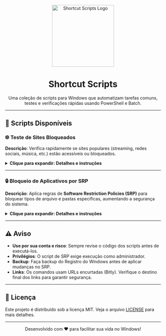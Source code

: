 <p align="center">
  <img src="https://i.imgur.com/YMCepIi.png" alt="Shortcut Scripts Logo" width="200">
</p>

<h1 align="center">Shortcut Scripts</h1>

<p align="center">
  Uma coleção de scripts para Windows que automatizam tarefas comuns, testes e verificações rápidas usando PowerShell e Batch.
</p>

---

## 🔧 Scripts Disponíveis

### 🌐 Teste de Sites Bloqueados
**Descrição**: Verifica rapidamente se sites populares (streaming, redes sociais, música, etc.) estão acessíveis ou bloqueados.

<details style={{ marginBottom: '5px' }}>
<summary><strong>Clique para expandir: Detalhes e instruções</strong></summary>

#### Como usar
1. Abra o PowerShell (não precisa de privilégios administrativos para este script).
2. Execute o comando abaixo:
   ```powershell
   irm "https://bit.ly/3VHWr3C" | iex
   ```

#### Detalhes
- **O que faz**: Testa a conectividade com sites comuns.
- **Saída**: Exibe se cada site está acessível ou bloqueado.
- **Requisitos**: Conexão com a internet.

</details>



---



### 🔒 Bloqueio de Aplicativos por SRP
**Descrição**: Aplica regras de **Software Restriction Policies (SRP)** para bloquear tipos de arquivo e pastas específicas, aumentando a segurança do sistema.

<details>
<summary><strong>Clique para expandir: Detalhes e instruções</strong></summary>

#### Como usar
1. Abra o PowerShell **como administrador**.
2. Execute o comando abaixo:
   ```powershell
   irm "https://bit.ly/4gQ26i0" | iex
   ```

#### Detalhes
- **O que faz**: Configura políticas para bloquear extensões de arquivos (ex.: `.msi`, `.bat`, `.ps1`) e permitir apenas pastas confiáveis.
- **Atenção**: Este script é independente do teste de sites. Requer reinicialização do sistema para aplicar as mudanças.
- **Requisitos**: Permissões administrativas.

#### 🔓 Como Desfazer as Regras SRP
Se precisar reverter as políticas de Restrição de Software (SRP), siga este guia passo a passo para restaurar as configurações padrão. Isso remove os bloqueios e restaura a execução normal de arquivos.

##### PASSO 1: Abrir PowerShell como Administrador
É essencial executar com privilégios elevados para modificar o Registro e políticas.

1. Abra o menu Iniciar e digite **PowerShell**.
2. Clique com o botão direito em **Windows PowerShell** e selecione **Executar como administrador**.
3. Você verá uma janela com o título *Administrator: Windows PowerShell*.
4. Execute os comandos abaixo para remover a chave SRP e restaurar a política de execução padrão:
   ```powershell
   Remove-Item -Path "HKLM:\SOFTWARE\Policies\Microsoft\Windows\Safer\CodeIdentifiers" -Recurse -Force; Write-Output "Chave de SRP removida."
   Set-ExecutionPolicy -Scope CurrentUser -ExecutionPolicy RemoteSigned -Force;
   Set-ExecutionPolicy -Scope LocalMachine -ExecutionPolicy RemoteSigned -Force; Write-Output "Políticas de execução restauradas."
   ```
5. Feche o PowerShell após a execução.

> ⚠️ **Atenção**: Certifique-se de entender os riscos antes de modificar políticas de execução e registros do Windows.

##### PASSO 2: Atualizar Políticas de Grupo
Atualize as políticas para aplicar as mudanças imediatamente.

1. Abra novamente o PowerShell como Administrador.
2. Execute o comando abaixo:
   ```powershell
   gpupdate /force; Write-Output "Políticas de grupo atualizadas."
   ```
3. **Reinício opcional**: Para aplicar completamente, reinicie o computador. Se quiser reiniciar automaticamente, execute:
   ```powershell
   Restart-Computer -Force
   ```

##### Informações Adicionais
- O SRP bloqueia arquivos por hash, caminho ou tipo. Ao remover a chave, todos os bloqueios são desativados.
- As políticas de execução do PowerShell (*ExecutionPolicy*) definem quais scripts podem ser executados. O padrão **RemoteSigned** permite scripts locais, mas exige assinatura para scripts baixados.
- O reinício garante que serviços e políticas sejam recarregados.
- Use este procedimento apenas em ambientes confiáveis ou máquinas de teste.

##### Resumo dos Comandos
```powershell
# Remove SRP
Remove-Item -Path "HKLM:\SOFTWARE\Policies\Microsoft\Windows\Safer\CodeIdentifiers" -Recurse -Force
# Restaurar políticas de execução
Set-ExecutionPolicy -Scope CurrentUser -ExecutionPolicy RemoteSigned -Force
Set-ExecutionPolicy -Scope LocalMachine -ExecutionPolicy RemoteSigned -Force
# Atualizar políticas de grupo
gpupdate /force
# Reinício opcional
Restart-Computer -Force
```

> **Aviso Final**: A manipulação de políticas pode impactar a segurança. Execute apenas com conhecimento pleno.

</details>

---

## ⚠️ Aviso

- **Use por sua conta e risco**: Sempre revise o código dos scripts antes de executá-los.
- **Privilégios**: O script de SRP exige execução como administrador.
- **Backup**: Faça backup do Registro do Windows antes de aplicar mudanças no SRP.
- **Links**: Os comandos usam URLs encurtadas (Bitly). Verifique o destino final dos links para garantir segurança.

---

## 📜 Licença

Este projeto é distribuído sob a licença MIT. Veja o arquivo [LICENSE](LICENSE) para mais detalhes.

---

<p align="center">
  Desenvolvido com ❤️ para facilitar sua vida no Windows!
</p>
